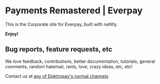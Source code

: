 # Payments Remastered | Everpay 

This is the Corporate site for Everpay, built with netlify.


**Enjoy!**

## Bug reports, feature requests, etc

We love feedback, contributions, better documentation, tutorials, general comments,
random hatemail, rants, love, crazy ideas, etc, etc!

Contact us at [any of Elektropay's normal channels](https://www.elektropay.com/contact)
